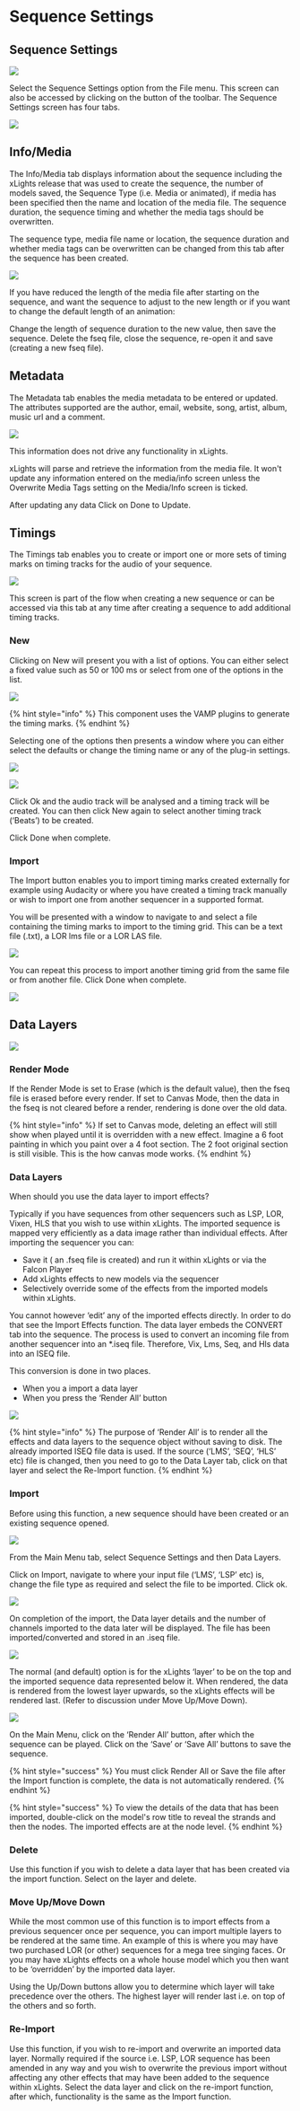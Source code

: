 # Sequence Settings

## Sequence Settings

![](../../../.gitbook/assets/image%20%28206%29.png)

Select the Sequence Settings option from the File menu. This screen can also be accessed by clicking on the button of the toolbar. The Sequence Settings screen has four tabs.

![](../../../.gitbook/assets/image%20%28490%29.png)

## Info/Media

The Info/Media tab displays information about the sequence including the xLights release that was used to create the sequence, the number of models saved, the Sequence Type \(i.e. Media or animated\), if media has been specified then the name and location of the media file. The sequence duration, the sequence timing and whether the media tags should be overwritten.

The sequence type, media file name or location, the sequence duration and whether media tags can be overwritten can be changed from this tab after the sequence has been created.

![](../../../.gitbook/assets/image%20%28648%29.png)

If you have reduced the length of the media file after starting on the sequence, and want the sequence to adjust to the new length or if you want to change the default length of an animation:

Change the length of sequence duration to the new value, then save the sequence. Delete the fseq file, close the sequence, re-open it and save \(creating a new fseq file\).

## Metadata

The Metadata tab enables the media metadata to be entered or updated. The attributes supported are the author, email, website, song, artist, album, music url and a comment.

![](https://lh4.googleusercontent.com/wHuHr45zyhXx6Alm9okLfiyUme8Thb_TUSC19kqN7byaqebvkCiVLbPgqoLQsUBwfce-uLc8uZDNPJgZKaJXPjYmX53MIDLBcSzeiQ_3b-I0Fcu3d-FgaSdjtHDfexgGlE2JDaIT)

This information does not drive any functionality in xLights.

xLights will parse and retrieve the information from the media file. It won't update any information entered on the media/info screen unless the Overwrite Media Tags setting on the Media/Info screen is ticked.

After updating any data Click on Done to Update.

## Timings

The Timings tab enables you to create or import one or more sets of timing marks on timing tracks for the audio of your sequence.

![](https://lh5.googleusercontent.com/4lbyrAkDEoh9a-UMWIaLFpnE5FGS6OPJwxJ7GmaZW6sRo1z1z84Kgyoy44FrG_nf7T6IVKwfoWrPP3IolCCu51mqJpZeNCZ8OcfPT0C7bLjfMh9pdoihvQ5f8MZmcNS0fpl0H58I)

This screen is part of the flow when creating a new sequence or can be accessed via this tab at any time after creating a sequence to add additional timing tracks.

### New

Clicking on New will present you with a list of options. You can either select a fixed value such as 50 or 100 ms or select from one of the options in the list.

![](https://lh5.googleusercontent.com/Hduf_4EmNWNTZHfi4Dajc2eGmdZlWw6KAL8a9L9fVBx0kiYJDYlLpR1a1Zz-QCvxyMnJEr_lmxWa-RrXMzBRthNvWt6htWkKV5E180N6QgaGQPFx-wWDdApkG7yiwtnvluZI3-EU)

{% hint style="info" %}
This component uses the VAMP plugins to generate the timing marks.
{% endhint %}

Selecting one of the options then presents a window where you can either select the defaults or change the timing name or any of the plug-in settings.

![](https://lh4.googleusercontent.com/CTSFkpqhr3AYCihOuzFBoFvKlH4VFrFbSI8gD4-pOMQQmqIvHaBEGYbXnImKhgQUR0fnP3WF82x2v66G68IaYJVn3Ijo-iwyuHnRuEwVBZuxUaJykC0WlFmtxwRgv5G7dLMC3uQd)

![](https://lh4.googleusercontent.com/GGvAjAYEQn6MRpAjK9hSPC6BaiVq9ouYTnNctFAV5CmUJOabEMHbqWBCqAW52McrnEBz3XykN0h0SzeJrMt7lCxcztBevhbaVz6cToJHn1fWCf5s3e3d0SQHtVa8s3rEufj-QKGB)

Click Ok and the audio track will be analysed and a timing track will be created. You can then click New again to select another timing track \(‘Beats’\) to be created.

Click Done when complete.

### Import

The Import button enables you to import timing marks created externally for example using Audacity or where you have created a timing track manually or wish to import one from another sequencer in a supported format.

You will be presented with a window to navigate to and select a file containing the timing marks to import to the timing grid. This can be a text file \(.txt\), a LOR lms file or a LOR LAS file.

![](https://lh5.googleusercontent.com/0i8V5ccSJBqlYy7QjdOSsJrX6HDV_-_VDfFEo6H-EKzVYaMSmWkeWSZAvYC2JZIvJutRsN70VfT4a_5-KQqneDA4ZBxdjhuW2xKEKsiK60JRRPZgvrHEw1HUgA9aVphmX4qLLbVe)

You can repeat this process to import another timing grid from the same file or from another file. Click Done when complete.

![](https://lh5.googleusercontent.com/gS-MkR25N4b4LjlDbfu2DqZEkr5go0R6nRYR5zM5KrmTkkah_5F-nEGqRWngOYqO_1GSXqHT804tuDtWni3texWbrIHbAGdXCNnI3wDUUXB8XtZNNtVQZJyeZKShjzdVWHtiP4Qo)

## Data Layers

![](../../../.gitbook/assets/image%20%28216%29.png)

### Render Mode

If the Render Mode is set to Erase \(which is the default value\), then the fseq file is erased before every render. If set to Canvas Mode, then the data in the fseq is not cleared before a render, rendering is done over the old data.

{% hint style="info" %}
If set to Canvas mode, deleting an effect will still show when played until it is overridden with a new effect. Imagine a 6 foot painting in which you paint over a 4 foot section. The 2 foot original section is still visible. This is the how canvas mode works.
{% endhint %}

### Data Layers

When should you use the data layer to import effects?

Typically if you have sequences from other sequencers such as LSP, LOR, Vixen, HLS that you wish to use within xLights. The imported sequence is mapped very efficiently as a data image rather than individual effects. After importing the sequencer you can:

* Save it \( an .fseq file is created\) and run it within xLights or via the Falcon Player
* Add xLights effects to new models via the sequencer
* Selectively override some of the effects from the imported models within xLights.

You cannot however ‘edit’ any of the imported effects directly. In order to do that see the Import Effects function. The data layer embeds the CONVERT tab into the sequence. The process is used to convert an incoming file from another sequencer into an \*.iseq file. Therefore, Vix, Lms, Seq, and Hls data into an ISEQ file.

This conversion is done in two places.

* When you a import a data layer
* When you press the ‘Render All’ button

![](../../../.gitbook/assets/image%20%28398%29.png)

{% hint style="info" %}
The purpose of ‘Render All’ is to render all the effects and data layers to the sequence object without saving to disk. The already imported ISEQ file data is used. If the source \(‘LMS’, ‘SEQ’, ‘HLS’ etc\) file is changed, then you need to go to the Data Layer tab, click on that layer and select the Re-Import function.
{% endhint %}

### Import

Before using this function, a new sequence should have been created or an existing sequence opened.

![](https://lh4.googleusercontent.com/wgCL3uEhCz6R4Fzkh-EqV5-2PbenkGsNetWfZ6GzCj0J5S1mUtkz25aqwUBxGnU2vHCwP3hHST76BQAvTdUwfZsrBK7RTsZ4dmfPnrlpdaPYGvnClVWb7f-SeGCStly2rXe28PsE)

From the Main Menu tab, select Sequence Settings and then Data Layers.

Click on Import, navigate to where your input file \(‘LMS’, ‘LSP’ etc\) is, change the file type as required and select the file to be imported. Click ok.

![](https://lh5.googleusercontent.com/5wBQmsVVg3OvNQJNeyk6OV3utPy4I4ksK-Rg8IpxrpNELK-oN0F_Gai4Sx2rw_0kgG999CA6Xj4IH_OfWKQoN2bX2s9541roU7R9VAq4LSPGkL45i4aZ2facRPo22GTrHspo321T)

On completion of the import, the Data layer details and the number of channels imported to the data later will be displayed. The file has been imported/converted and stored in an .iseq file.

![](https://lh5.googleusercontent.com/mMtNJLq1xFEJe6kseJhnUsdXuMX6gri7bbMVrwpdmtf-r8Ow9Dug4vYKCrreVAja4Eux-KWS0H93Gg5xyRw-jIuTx70cj65BuhHK-xJPKeGoklGKmAf-fLGNMia23VQQfxMP9rD6)

The normal \(and default\) option is for the xLights ‘layer’ to be on the top and the imported sequence data represented below it. When rendered, the data is rendered from the lowest layer upwards, so the xLights effects will be rendered last. \(Refer to discussion under Move Up/Move Down\).

![](https://lh4.googleusercontent.com/N-cKAS2LBgkq7MFdT1yPCJEmQH04HvNoWjXR2zqufqmvFfP0wG2SkgVzZ334tP4OQWrBGNUDEbD7b_KDQipEcYQI1Xn1x9O1V_cJO246qIacu6KwnVJwDz4Qh0xc-e18DVFxYOjL)

On the Main Menu, click on the ‘Render All’ button, after which the sequence can be played. Click on the ‘Save’ or ‘Save All’ buttons to save the sequence.

{% hint style="success" %}
You must click Render All or Save the file after the Import function is complete, the data is not automatically rendered.
{% endhint %}

{% hint style="success" %}
To view the details of the data that has been imported, double-click on the model's row title to reveal the strands and then the nodes. The imported effects are at the node level.
{% endhint %}

### Delete

Use this function if you wish to delete a data layer that has been created via the import function. Select on the layer and delete.

### Move Up/Move Down

While the most common use of this function is to import effects from a previous sequencer once per sequence, you can import multiple layers to be rendered at the same time. An example of this is where you may have two purchased LOR \(or other\) sequences for a mega tree singing faces. Or you may have xLights effects on a whole house model which you then want to be ‘overridden’ by the imported data layer.

Using the Up/Down buttons allow you to determine which layer will take precedence over the others. The highest layer will render last i.e. on top of the others and so forth.

### Re-Import

Use this function, if you wish to re-import and overwrite an imported data layer. Normally required if the source i.e. LSP, LOR sequence has been amended in any way and you wish to overwrite the previous import without affecting any other effects that may have been added to the sequence within xLights. Select the data layer and click on the re-import function, after which, functionality is the same as the Import function.

